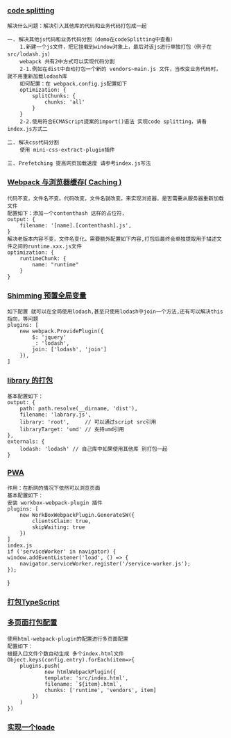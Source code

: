 ### [code splitting](https://webpack.docschina.org/guides/code-splitting/#entry-points) 
    解决什么问题：解决引入其他库的代码和业务代码打包成一起

    一. 解决其他js代码和业务代码分割（demo在codeSplitting中查看）
        1.新建一个js文件，把它挂载到window对象上，最后对该js进行单独打包（例子在src/lodash.js）
        webapck 共有2中方式可以实现代码分割
        2-1.例如在dist中自动打包一个新的 vendors~main.js 文件，当改变业务代码时，就不用重新加载lodash库
        如何配置：在 webpack.config.js配置如下
        optimization: {
            splitChunks: {
                chunks: 'all'
            }
        }
        2-2.使用符合ECMAScript提案的import()语法 实现code splitting，请看index.js方式二

    二. 解决css代码分割
        使用 mini-css-extract-plugin插件

    三. Prefetching 提高网页加载速度 请参考index.js写法

### [Webpack 与浏览器缓存( Caching )](https://webpack.docschina.org/guides/caching/)
    代码不变，文件名不变。代码改变，文件名就改变。来实现浏览器，是否需要从服务器重新加载文件
    配置如下：添加一个contenthash 这样的占位符，
    output: {
        filename: '[name].[contenthash].js',
    }
    解决老版本内容不变，文件名变化，需要额外配置如下内容,打包后最终会单独提取用于描述文件之间的runtime.xxx.js文件
    optimization: {
        runtimeChunk: {
            name: "runtime"
        }
    }

### [Shimming 预置全局变量](https://webpack.docschina.org/guides/shimming/)
    如下配置 就可以在全局使用lodash,甚至只使用lodash中join一个方法,还有可以解决this指向，等问题
    plugins: [
        new webpack.ProvidePlugin({
            $: 'jquery'
            _: 'lodash',
            join: ['lodash', 'join']
        }),
    ]
###  [library 的打包](https://webpack.docschina.org/guides/author-libraries/#authoring-a-library)
    基本配置如下：
    output: {
        path: path.resolve(__dirname, 'dist'),
        filename: 'labrary.js',
        library: 'root',     // 可以通过script src引用
        libraryTarget: 'umd' // 支持umd引用
    },
    externals: {
        lodash: 'lodash' // 自己库中如果使用其他库 别打包一起
    }

### [PWA](https://webpack.docschina.org/guides/progressive-web-application/#root)
    作用：在断网的情况下依然可以浏览页面
    基本配置如下：
    安装 workbox-webpack-plugin 插件
    plugins: [
        new WorkBoxWebpackPlugin.GenerateSW({
            clientsClaim: true,
            skipWaiting: true
        })
    ]
    index.js
    if ('serviceWorker' in navigator) {
    window.addEventListener('load', () => {
        navigator.serviceWorker.register('/service-worker.js');
    });
}

### [打包TypeScript](https://webpack.docschina.org/guides/typescript/)

### [多页面打包配置](https://github.com/jantimon/html-webpack-plugin)
    使用html-webpack-plugin的配置进行多页面配置
    配置如下：
    根据入口文件个数自动生成 多个index.html文件
    Object.keys(config.entry).forEach(item=>{
        plugins.push(
                new htmlWebpackPlugin({
                template: 'src/index.html',
                filename: `${item}.html`,
                chunks: ['runtime', 'vendors', item]
            })
        )
    })

### [实现一个loade](https://webpack.docschina.org/api/loaders/#examples)